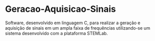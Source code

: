# Geracao-Aquisicao-Sinais
Software, desenvolvido em linguagem C, para realizar a geração e aquisição de sinais em um ampla faixa de frequências utilizando-se um sistema desenvolvido com a plataforma STEMLab.
